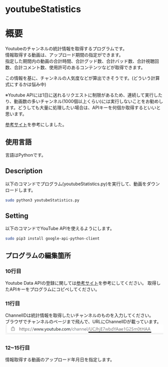 # youtubeStatistics

# 概要
Youtubeのチャンネルの統計情報を取得するプログラムです。  
情報取得する動画は、アップロード期間の指定ができます。  
指定した期間内の動画の合計時間、合計グッド数、合計バッド数、合計視聴回数、合計コメント数、使用許可のあるコンテンツなどが取得できます。

この情報を基に、チャンネルの人気度などが算出できそうです。(どういう計算式にするかは悩み中)

※Youtube APIには1日に送れるリクエストに制限があるため、連続して実行したり、動画数の多いチャンネル(1000個以上くらい)には実行しないことをお勧めします。どうしても大量に処理したい場合は、APIキーを何個か取得するといいと思います。

[参考サイト](https://qiita.com/g-k/items/7c98efe21257afac70e9)を参考にしました。

## 使用言語
言語はPythonです。



## Description
以下のコマンドでプログラム(youtubeStatistics.py)を実行して、動画をダウンロードします。
```bash
sudo python3 youtubeStatistics.py
```

## Setting
以下のコマンドでYouTube APIを使えるようにします。
```bash
sudo pip3 install google-api-python-client
```

## プログラムの編集箇所
### 10行目
Youtube Data APIの登録に関しては[参考サイト](https://qiita.com/g-k/items/7c98efe21257afac70e9)を参考にしてください。
取得したAPIキーをプログラムにコピペしてください。  
### 11行目
ChannelIDは統計情報を取得したいチャンネルのものを入力してください。  
ブラウザでチャンネルのページまで飛んで、URLにChannelIDが載っています。
![URL](https://github.com/Kohta-Sugimoto/github-newreppsitory/blob/main/youtubeURL.PNG)
### 12~15行目
情報取得する動画のアップロード年月日を指定します。
